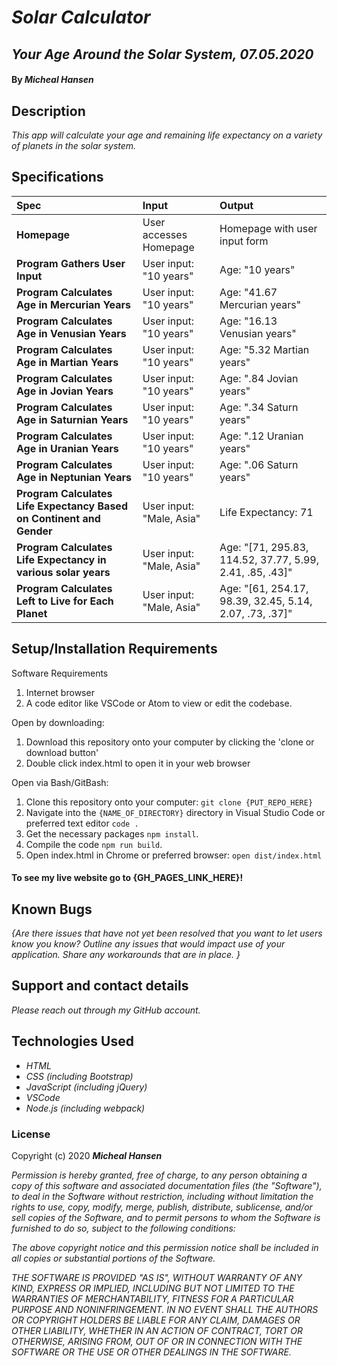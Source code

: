 # _Solar Calculator_

## _Your Age Around the Solar System, 07.05.2020_

#### By _**Micheal Hansen**_

## Description

_This app will calculate your age and remaining life expectancy on a variety of planets in the solar system._

## Specifications

| Spec | Input | Output |
| :-------------     | :------------- | :------------- |
| **Homepage** | User accesses Homepage | Homepage with user input form |
| **Program Gathers User Input** | User input: "10 years" | Age: "10 years" |
| **Program Calculates Age in Mercurian Years** | User input: "10 years" | Age: "41.67 Mercurian years" |
| **Program Calculates Age in Venusian Years** | User input: "10 years" | Age: "16.13 Venusian years" |
| **Program Calculates Age in Martian Years** | User input: "10 years" | Age: "5.32 Martian years" |
| **Program Calculates Age in Jovian Years** | User input: "10 years" | Age: ".84 Jovian years" |
| **Program Calculates Age in Saturnian Years** | User input: "10 years" | Age: ".34 Saturn years" |
| **Program Calculates Age in Uranian Years** | User input: "10 years" | Age: ".12 Uranian years" |
| **Program Calculates Age in Neptunian Years** | User input: "10 years" | Age: ".06 Saturn years" |
| **Program Calculates Life Expectancy Based on Continent and Gender** | User input: "Male, Asia" | Life Expectancy: 71 |
| **Program Calculates Life Expectancy in various solar years** | User input: "Male, Asia" | Age: "[71, 295.83, 114.52, 37.77, 5.99, 2.41, .85, .43]" |
| **Program Calculates Left to Live for Each Planet** | User input: "Male, Asia" | Age: "[61, 254.17, 98.39, 32.45, 5.14, 2.07, .73, .37]" |


## Setup/Installation Requirements

Software Requirements
1. Internet browser
2. A code editor like VSCode or Atom to view or edit the codebase.

Open by downloading:
1. Download this repository onto your computer by clicking the 'clone or download button'
2. Double click index.html to open it in your web browser

Open via Bash/GitBash:
1. Clone this repository onto your computer:
`git clone {PUT_REPO_HERE}`
2. Navigate into the `{NAME_OF_DIRECTORY}` directory in Visual Studio Code or preferred text editor
`code .`
3. Get the necessary packages `npm install`.
4. Compile the code `npm run build`.
5. Open index.html in Chrome or preferred browser:
`open dist/index.html`

#### To see my live website go to {GH_PAGES_LINK_HERE}!


## Known Bugs

_{Are there issues that have not yet been resolved that you want to let users know you know?  Outline any issues that would impact use of your application.  Share any workarounds that are in place. }_

## Support and contact details

_Please reach out through my GitHub account._

## Technologies Used

* _HTML_
* _CSS (including Bootstrap)_
* _JavaScript (including jQuery)_
* _VSCode_
* _Node.js (including webpack)_

### License

Copyright (c) 2020 **_Micheal Hansen_**

_Permission is hereby granted, free of charge, to any person obtaining a copy of this software and associated documentation files (the  "Software"), to deal in the Software without restriction, including without limitation the rights to use, copy, modify, merge, publish, distribute, sublicense, and/or sell copies of the Software, and to permit persons to whom the Software is furnished to do so, subject to the following conditions:_

_The above copyright notice and this permission notice shall be included in all copies or substantial portions of the Software._

_THE SOFTWARE IS PROVIDED "AS IS", WITHOUT WARRANTY OF ANY KIND, EXPRESS OR IMPLIED, INCLUDING BUT NOT LIMITED TO THE WARRANTIES OF MERCHANTABILITY, FITNESS FOR A PARTICULAR PURPOSE AND NONINFRINGEMENT. IN NO EVENT SHALL THE AUTHORS OR COPYRIGHT HOLDERS BE LIABLE FOR ANY CLAIM, DAMAGES OR OTHER LIABILITY, WHETHER IN AN ACTION OF CONTRACT, TORT OR OTHERWISE, ARISING FROM, OUT OF OR IN CONNECTION WITH THE SOFTWARE OR THE USE OR OTHER DEALINGS IN THE SOFTWARE._
